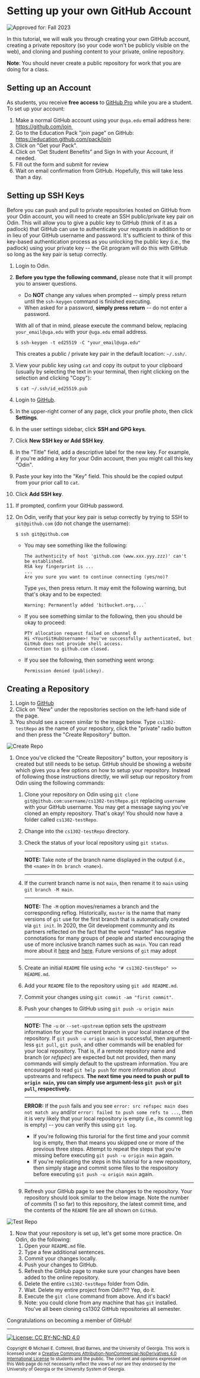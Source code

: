 # Setting up your own GitHub Account

![Approved for: Fall 2023](https://img.shields.io/badge/Approved%20for-Fall%202023-green)

In this tutorial, we will walk you through creating your own GitHub account, creating a private repository 
(so your code won't be publicly visible on the web), and cloning and pushing content to your private, 
online repository.

**Note**: You should never create a public repository for work that you are doing for a class.

## Setting up an Account

As students, you receive **free access** to [GitHub Pro](https://github.com/pricing) while you are a student.
To set up your account:

1. Make a normal GitHub account using your `@uga.edu` email address here: https://github.com/join 
1. Go to the Education Pack "join page" on GitHub: https://education.github.com/pack/join
1. Click on "Get your Pack".
1. Click on “Get Student Benefits” and Sign In with your Account, if needed.
1. Fill out the form and submit for review
1. Wait on email confirmation from GitHub. Hopefully, this will take less than a day.

## Setting up SSH Keys

Before you can push and pull to private repositories hosted on GitHub from your Odin account, you
will need to create an SSH public/private key pair on Odin. This will allow you to give a public
key to GitHub (think of it as a padlock) that GitHub can use to authenticate your requests in
addition to or in lieu of your GitHub username and password. It's sufficient to think of this 
key-based authentication process as you unlocking the public key (i.e., the padlock) using your
private key -- the Git program will do this with GitHub so long as the key pair is setup correctly. 

1. Login to Odin.

1. **Before you type the following command,** please note that it will prompt you to answer
   questions. 
   
   * Do **NOT** change any values when prompted -- simply press return until the `ssh-keygen`
     command is finished executing. 
   * When asked for a password, **simply press return** -- do not enter a password. 
   
   With all of that in mind, please execute the command below, replacing `your_email@uga.edu` 
   with your `@uga.edu` email address.
   
   ```
   $ ssh-keygen -t ed25519 -C "your_email@uga.edu"
   ```
  
   This creates a public / private key pair in the default location: `~/.ssh/`.
  
1. View your public key using `cat` and copy its output to your clipboard (usually by selecting
   the text in your terminal, then right clicking on the selection and clicking "Copy"):

   ```
   $ cat ~/.ssh/id_ed25519.pub
   ```
   
1. Login to [GitHub](https://www.github.com/).

1. In the upper-right corner of any page, click your profile photo, then click **Settings**.

1. In the user settings sidebar, click **SSH and GPG keys**.

1. Click **New SSH key or Add SSH key**.

1. In the "Title" field, add a descriptive label for the new key. 
   For example, if you're adding a key for your Odin account, then you might call this 
   key "Odin".
   
1. Paste your key into the "Key" field. This should be the copied output from your prior
   call to `cat`.
   
1. Click **Add SSH key**.

1. If prompted, confirm your GitHub password.

1. On Odin, verify that your key pair is setup correctly by trying to SSH to
   `git@github.com` (do not change the username):
   
   ```
   $ ssh git@github.com
   ```
   
   * You may see something like the following:
     
     ```
     The authenticity of host 'github.com (www.xxx.yyy.zzz)' can't be established.
     RSA key fingerprint is ...
     ...
     Are you sure you want to continue connecting (yes/no)?
     ```
     
     Type `yes`, then press return. It may emit the following warning, but
     that's okay and to be expected:
     
     ```
     Warning: Permanently added 'bitbucket.org,...`
     ```
   
   * If you see something similar to the following, then you should be okay to proceed:
   
     ```
     PTY allocation request failed on channel 0
     Hi <YourGitHubUsername>! You've successfully authenticated, but GitHub does not provide shell access.
     Connection to github.com closed.
     ```
     
   * If you see the following, then something went wrong:

     ```
     Permission denied (publickey).
     ```

## Creating a Repository

1. Login to [GitHub](https://www.github.com/)
1. Click on "New" under the repositories section on the left-hand side of the page.
1. You should see a screen similar to the image below. Type `cs1302-testRepo`
   as the name of your repository, click the "private" radio button and then press
   the "Create Repository" button.

![Create Repo](https://github.com/cs1302uga/cs1302-tutorials/raw/master/img/create_repo.png)

1. Once you've clicked the "Create Repository" button, your repository is created
   but still needs to be setup. GitHub should be showing a website which gives you
   a few options on how to setup your repository. Instead of following those instructions
   directly, we will setup our repository from Odin using the following commands:
   
   1. Clone your repository on Odin using `git clone git@github.com:username/cs1302-testRepo.git`
      replacing `username` with your GitHub username. You may get a message saying
      you've cloned an empty repository. That's okay! You should now have a folder
      called `cs1302-testRepo`.
   1. Change into the `cs1302-testRepo` directory.
   1. Check the status of your local repository using `git status`.
   
      ----
      
      **NOTE:** Take note of the branch name displayed in the output (i.e., the
      `<name>` in `On branch <name>`). 
      
      ----
   
   1. If the current branch name is not `main`, then rename it to `main` using `git branch -M main`.

      ----
      
      **NOTE:** The `-M` option moves/renames a branch and the corresponding reflog. 
      Historically, `master` is the name that many versions of `git` use for the 
      first branch that is automatically created via `git init`. In 2020, the Git development
      community and its partners reflected on the fact that the word "master" has negative 
      connotations for many groups of people and started encouraging the use of more inclusive 
      branch names such as `main`. You can read more about it 
      [here](https://sfconservancy.org/news/2020/jun/23/gitbranchname/) and
      [here](https://github.com/github/renaming). Future versions of `git` may
      adopt 
      
      ----
      
   1. Create an initial `README` file using `echo "# cs1302-testRepo" >> README.md`.
   1. Add your `README` file to the repository using `git add README.md`.
   1. Commit your changes using `git commit -am "first commit"`.
   1. Push your changes to GitHub using `git push -u origin main`
      
      ----
      
      **NOTE:** The `-u` or `--set-upstream` option sets the *upstream* information 
      for your the current branch in your local instance of the repository. If 
      `git push -u origin main` is successful, then argument-less `git pull`, `git push`, 
      and other commands will be enabled for your local repository. That is, if a remote repository name 
      and branch (or *refspec*) are expected but not provided, then many commands 
      will simply default to the upstream information. You are encouraged to read 
      `git help push` for more information about upstreams and refspecs.
      **The next time you need to push or pull to `origin main`, you can
      simply use argument-less `git push` or `git pull`, respectively.**
      
      ----
      
      **ERROR:** If the `push` fails and you see 
      `error: src refspec main does not match any` and/or
      `error: failed to push some refs to ...`, then it is very likely 
      that your local repository is empty (i.e., its commit log is empty) --
      you can verify this using `git log`.
      
      * If you're following this turorial for the first time and
        your commit log is empty, then that means you skipped one or more of 
        the previous three steps. Attempt to repeat the steps that you're missing
        before executing `git push -u origin main` again.
      * If you're replicating the steps in this tutorial for a new repository,
        then simply stage and commit some files to the respository 
        before executing `git push -u origin main` again.
      
      ----
      
   1. Refresh your GitHub page to see the changes to the repository. Your repository should
      look similar to the below image. Note the number of commits (1 so far) to this
      repository, the latest commit time, and the contents of the `README` file are
      all shown on `GitHub`.
      
![Test Repo](https://github.com/cs1302uga/cs1302-tutorials/raw/master/img/testRepo.png)


1. Now that your repository is set up, let's get some more practice. On Odin, do the following:
   1. Open your `README.md` file.
   1. Type a few additional sentences.
   1. Commit your changes locally.
   1. Push your changes to GitHub.
   1. Refresh the GitHub page to make sure your changes have been added to the online repository.
   1. Delete the entire `cs1302-testRepo` folder from Odin.
   1. Wait. Delete my entire project from Odin?!? Yep, do it.
   1. Execute the `git clone` command from above. And it's back!
   1. Note: you could clone from any machine that has `git` installed. You've all been cloning
      cs1302 GitHub repositories all semester.
      
Congratulations on becoming a member of GitHub!

<hr/>

[![License: CC BY-NC-ND 4.0](https://img.shields.io/badge/License-CC%20BY--NC--ND%204.0-lightgrey.svg)](http://creativecommons.org/licenses/by-nc-nd/4.0/)

<small>
Copyright &copy; Michael E. Cotterell, Brad Barnes, and the University of Georgia.
This work is licensed under a <a rel="license" href="http://creativecommons.org/licenses/by-nc-nd/4.0/">Creative Commons Attribution-NonCommercial-NoDerivatives 4.0 International License</a> to students and the public.
The content and opinions expressed on this Web page do not necessarily reflect the views of nor are they endorsed by the University of Georgia or the University System of Georgia.
</small>
